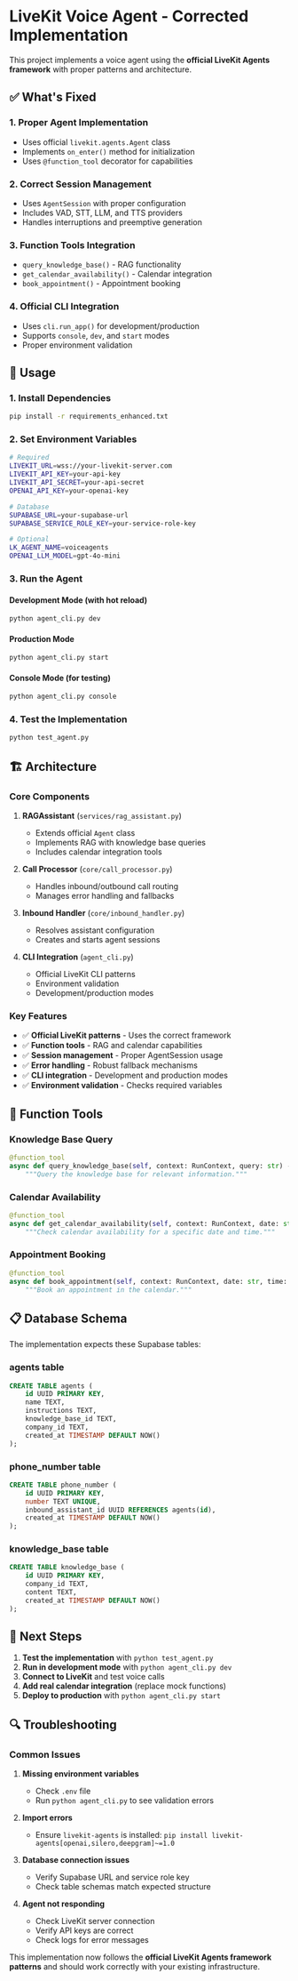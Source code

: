 # LiveKit Voice Agent - Corrected Implementation

This project implements a voice agent using the **official LiveKit Agents framework** with proper patterns and architecture.

## ✅ What's Fixed

### 1. **Proper Agent Implementation**
- Uses official `livekit.agents.Agent` class
- Implements `on_enter()` method for initialization
- Uses `@function_tool` decorator for capabilities

### 2. **Correct Session Management**
- Uses `AgentSession` with proper configuration
- Includes VAD, STT, LLM, and TTS providers
- Handles interruptions and preemptive generation

### 3. **Function Tools Integration**
- `query_knowledge_base()` - RAG functionality
- `get_calendar_availability()` - Calendar integration
- `book_appointment()` - Appointment booking

### 4. **Official CLI Integration**
- Uses `cli.run_app()` for development/production
- Supports `console`, `dev`, and `start` modes
- Proper environment validation

## 🚀 Usage

### 1. **Install Dependencies**
```bash
pip install -r requirements_enhanced.txt
```

### 2. **Set Environment Variables**
```bash
# Required
LIVEKIT_URL=wss://your-livekit-server.com
LIVEKIT_API_KEY=your-api-key
LIVEKIT_API_SECRET=your-api-secret
OPENAI_API_KEY=your-openai-key

# Database
SUPABASE_URL=your-supabase-url
SUPABASE_SERVICE_ROLE_KEY=your-service-role-key

# Optional
LK_AGENT_NAME=voiceagents
OPENAI_LLM_MODEL=gpt-4o-mini
```

### 3. **Run the Agent**

#### Development Mode (with hot reload)
```bash
python agent_cli.py dev
```

#### Production Mode
```bash
python agent_cli.py start
```

#### Console Mode (for testing)
```bash
python agent_cli.py console
```

### 4. **Test the Implementation**
```bash
python test_agent.py
```

## 🏗️ Architecture

### **Core Components**

1. **RAGAssistant** (`services/rag_assistant.py`)
   - Extends official `Agent` class
   - Implements RAG with knowledge base queries
   - Includes calendar integration tools

2. **Call Processor** (`core/call_processor.py`)
   - Handles inbound/outbound call routing
   - Manages error handling and fallbacks

3. **Inbound Handler** (`core/inbound_handler.py`)
   - Resolves assistant configuration
   - Creates and starts agent sessions

4. **CLI Integration** (`agent_cli.py`)
   - Official LiveKit CLI patterns
   - Environment validation
   - Development/production modes

### **Key Features**

- ✅ **Official LiveKit patterns** - Uses the correct framework
- ✅ **Function tools** - RAG and calendar capabilities
- ✅ **Session management** - Proper AgentSession usage
- ✅ **Error handling** - Robust fallback mechanisms
- ✅ **CLI integration** - Development and production modes
- ✅ **Environment validation** - Checks required variables

## 🔧 Function Tools

### **Knowledge Base Query**
```python
@function_tool
async def query_knowledge_base(self, context: RunContext, query: str) -> str:
    """Query the knowledge base for relevant information."""
```

### **Calendar Availability**
```python
@function_tool
async def get_calendar_availability(self, context: RunContext, date: str, duration_minutes: int = 30) -> str:
    """Check calendar availability for a specific date and time."""
```

### **Appointment Booking**
```python
@function_tool
async def book_appointment(self, context: RunContext, date: str, time: str, duration_minutes: int = 30, customer_name: str = "", customer_phone: str = "") -> str:
    """Book an appointment in the calendar."""
```

## 📋 Database Schema

The implementation expects these Supabase tables:

### **agents** table
```sql
CREATE TABLE agents (
    id UUID PRIMARY KEY,
    name TEXT,
    instructions TEXT,
    knowledge_base_id TEXT,
    company_id TEXT,
    created_at TIMESTAMP DEFAULT NOW()
);
```

### **phone_number** table
```sql
CREATE TABLE phone_number (
    id UUID PRIMARY KEY,
    number TEXT UNIQUE,
    inbound_assistant_id UUID REFERENCES agents(id),
    created_at TIMESTAMP DEFAULT NOW()
);
```

### **knowledge_base** table
```sql
CREATE TABLE knowledge_base (
    id UUID PRIMARY KEY,
    company_id TEXT,
    content TEXT,
    created_at TIMESTAMP DEFAULT NOW()
);
```

## 🎯 Next Steps

1. **Test the implementation** with `python test_agent.py`
2. **Run in development mode** with `python agent_cli.py dev`
3. **Connect to LiveKit** and test voice calls
4. **Add real calendar integration** (replace mock functions)
5. **Deploy to production** with `python agent_cli.py start`

## 🔍 Troubleshooting

### **Common Issues**

1. **Missing environment variables**
   - Check `.env` file
   - Run `python agent_cli.py` to see validation errors

2. **Import errors**
   - Ensure `livekit-agents` is installed: `pip install livekit-agents[openai,silero,deepgram]~=1.0`

3. **Database connection issues**
   - Verify Supabase URL and service role key
   - Check table schemas match expected structure

4. **Agent not responding**
   - Check LiveKit server connection
   - Verify API keys are correct
   - Check logs for error messages

This implementation now follows the **official LiveKit Agents framework patterns** and should work correctly with your existing infrastructure.
